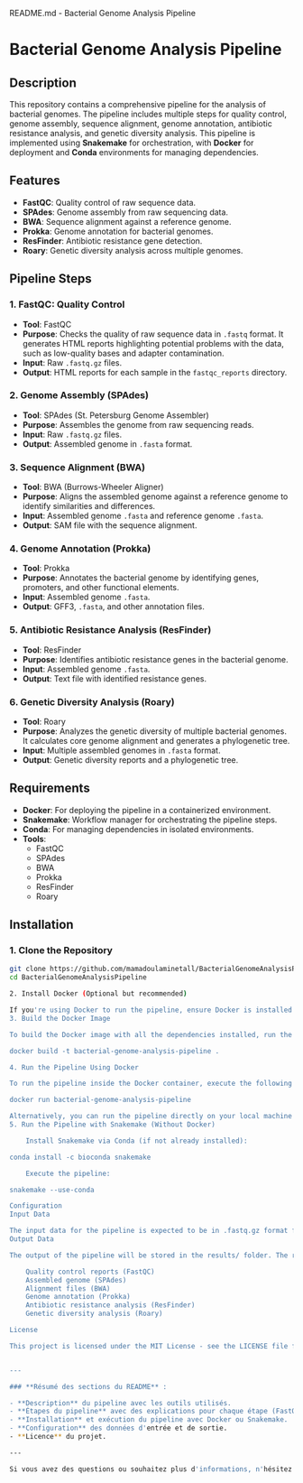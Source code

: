 README.md - Bacterial Genome Analysis Pipeline

# Bacterial Genome Analysis Pipeline

## Description

This repository contains a comprehensive pipeline for the analysis of bacterial genomes. The pipeline includes multiple steps for quality control, genome assembly, sequence alignment, genome annotation, antibiotic resistance analysis, and genetic diversity analysis. This pipeline is implemented using **Snakemake** for orchestration, with **Docker** for deployment and **Conda** environments for managing dependencies.

## Features

- **FastQC**: Quality control of raw sequence data.
- **SPAdes**: Genome assembly from raw sequencing data.
- **BWA**: Sequence alignment against a reference genome.
- **Prokka**: Genome annotation for bacterial genomes.
- **ResFinder**: Antibiotic resistance gene detection.
- **Roary**: Genetic diversity analysis across multiple genomes.

## Pipeline Steps

### 1. **FastQC: Quality Control**

- **Tool**: FastQC
- **Purpose**: Checks the quality of raw sequence data in `.fastq` format. It generates HTML reports highlighting potential problems with the data, such as low-quality bases and adapter contamination.
- **Input**: Raw `.fastq.gz` files.
- **Output**: HTML reports for each sample in the `fastqc_reports` directory.

### 2. **Genome Assembly (SPAdes)**

- **Tool**: SPAdes (St. Petersburg Genome Assembler)
- **Purpose**: Assembles the genome from raw sequencing reads.
- **Input**: Raw `.fastq.gz` files.
- **Output**: Assembled genome in `.fasta` format.

### 3. **Sequence Alignment (BWA)**

- **Tool**: BWA (Burrows-Wheeler Aligner)
- **Purpose**: Aligns the assembled genome against a reference genome to identify similarities and differences.
- **Input**: Assembled genome `.fasta` and reference genome `.fasta`.
- **Output**: SAM file with the sequence alignment.

### 4. **Genome Annotation (Prokka)**

- **Tool**: Prokka
- **Purpose**: Annotates the bacterial genome by identifying genes, promoters, and other functional elements.
- **Input**: Assembled genome `.fasta`.
- **Output**: GFF3, `.fasta`, and other annotation files.

### 5. **Antibiotic Resistance Analysis (ResFinder)**

- **Tool**: ResFinder
- **Purpose**: Identifies antibiotic resistance genes in the bacterial genome.
- **Input**: Assembled genome `.fasta`.
- **Output**: Text file with identified resistance genes.

### 6. **Genetic Diversity Analysis (Roary)**

- **Tool**: Roary
- **Purpose**: Analyzes the genetic diversity of multiple bacterial genomes. It calculates core genome alignment and generates a phylogenetic tree.
- **Input**: Multiple assembled genomes in `.fasta` format.
- **Output**: Genetic diversity reports and a phylogenetic tree.

## Requirements

- **Docker**: For deploying the pipeline in a containerized environment.
- **Snakemake**: Workflow manager for orchestrating the pipeline steps.
- **Conda**: For managing dependencies in isolated environments.
- **Tools**:
  - FastQC
  - SPAdes
  - BWA
  - Prokka
  - ResFinder
  - Roary

## Installation

### 1. **Clone the Repository**

```bash
git clone https://github.com/mamadoulaminetall/BacterialGenomeAnalysisPipeline.git
cd BacterialGenomeAnalysisPipeline

2. Install Docker (Optional but recommended)

If you're using Docker to run the pipeline, ensure Docker is installed. Follow the installation guide for Docker based on your operating system.
3. Build the Docker Image

To build the Docker image with all the dependencies installed, run the following command in the root of the repository:

docker build -t bacterial-genome-analysis-pipeline .

4. Run the Pipeline Using Docker

To run the pipeline inside the Docker container, execute the following command:

docker run bacterial-genome-analysis-pipeline

Alternatively, you can run the pipeline directly on your local machine using Snakemake with Conda environments (without Docker).
5. Run the Pipeline with Snakemake (Without Docker)

    Install Snakemake via Conda (if not already installed):

conda install -c bioconda snakemake

    Execute the pipeline:

snakemake --use-conda

Configuration
Input Data

The input data for the pipeline is expected to be in .fastq.gz format for raw sequencing data. Place the .fastq.gz files in the data/ folder.
Output Data

The output of the pipeline will be stored in the results/ folder. The results include:

    Quality control reports (FastQC)
    Assembled genome (SPAdes)
    Alignment files (BWA)
    Genome annotation (Prokka)
    Antibiotic resistance analysis (ResFinder)
    Genetic diversity analysis (Roary)

License

This project is licensed under the MIT License - see the LICENSE file for details.


---

### **Résumé des sections du README** :

- **Description** du pipeline avec les outils utilisés.
- **Étapes du pipeline** avec des explications pour chaque étape (FastQC, SPAdes, BWA, Prokka, ResFinder, Roary).
- **Installation** et exécution du pipeline avec Docker ou Snakemake.
- **Configuration** des données d'entrée et de sortie.
- **Licence** du projet.

---

Si vous avez des questions ou souhaitez plus d'informations, n'hésitez pas à me demander ! 😊
